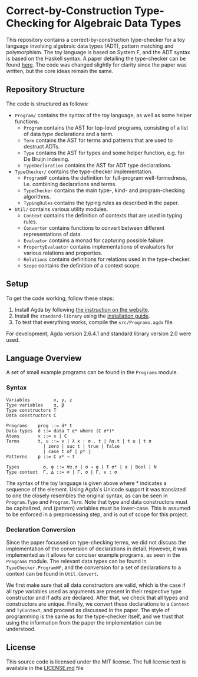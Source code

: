 # Correct-by-Construction Type-Checking for Algebraic Data Types

This repository contains a correct-by-construction type-checker for a toy language involving algebraic data types (ADT), pattern matching and polymorphism. The toy language is based on System F, and the ADT syntax is based on the Haskell syntax. A paper detailing the type-checker can be found [here](https://resolver.tudelft.nl/uuid:91825f78-d97c-47ed-b0f1-7ce498e523d1). The code was changed slightly for clarity since the paper was written, but the core ideas remain the same.

## Repository Structure
The code is structured as follows:
- `Program/` contains the syntax of the toy language, as well as some helper functions.
  - `Program` contains the AST for top-level programs, consisting of a list of data type declarations and a term.
  - `Term` contains the AST for terms and patterns that are used to destruct ADTs.
  - `Type` contains the AST for types and some helper function, e.g. for De Bruijn indexing.
  - `TypeDeclaration` contains the AST for ADT type declarations.
- `TypeChecker/` contains the type-checker implementation.
  - `ProgramWF` contains the definition for full-program well-formedness, i.e. combining declarations and terms.
  - `TypeChecker` contains the main type-, kind- and program-checking algorithms.
  - `TypingRules` contains the typing rules as described in the paper.
- `Util/` contains various utility modules.
  - `Context` contains the definition of contexts that are used in typing rules.
  - `Converter` contains functions to convert between different representations of data.
  - `Evaluator` contains a monad for capturing possible failure.
  - `PropertyEvaluator` contains implementations of evaluators for various relations and properties.
  - `Relations` contains definitions for relations used in the type-checker.
  - `Scope` contains the definition of a context scope.

## Setup

To get the code working, follow these steps:

1. Install Agda by following [the instruction on the website](https://agda.readthedocs.io/en/latest/getting-started/installation.html).
2. Install the `standard-library` using the [installation guide](https://github.com/agda/agda-stdlib/blob/master/doc/installation-guide.md). 
3. To test that everything works, compile the `src/Programs.agda` file.

For development, Agda version 2.6.4.1 and standard library version 2.0 were used.

## Language Overview

A set of small example programs can be found in the `Programs` module.

### Syntax
```
Variables         x, y, z
Type variables    α, β
Type constructors T
Data constructors C

Programs    prog ::= d* t
Data types  d ::= data T α* where (C σ*)*
Atoms       v ::= x | C
Terms       t, u ::= v | λ x : σ . t | Λα.t | t u | t σ
              | zero | suc t | true | false
              | case t of ⟦ p* ⟧
Patterns    p ::= C x* → t

Types         σ, φ ::= ∀α.σ | σ → φ | T σ* | α | Bool | N
Type context  Γ, ∆ ::= ∅ | Γ, σ | Γ, v : σ
```
The syntax of the toy language is given above where * indicates a sequence of the element. Using Agda's Unicode support it was translated to one the closely resembles the original syntax, as can be seen in `Program.Type` and `Program.Term`. Note that type and data constructors must be capitalized, and (pattern) variables must be lower-case. This is assumed to be enforced in a preprocessing step, and is out of scope for this project.

### Declaration Conversion
Since the paper focussed on type-checking terms, we did not discuss the implementation of the conversion of declarations in detail. However, it was implemented as it allows for conciser example programs, as seen in the `Programs` module. The relevant data types can be found in `TypeChecker.ProgramWF`, and the conversion for a set of declarations to a context can be found in `Util.Convert`. 

We first make sure that all data constructors are valid, which is the case if all type variables used as arguments are present in their respective type constructor and if adts are declared. After that, we check that all types and constructors are unique. Finally, we convert these declarations to a `Context` and `TyContext`, and proceed as discussed in the paper. The style of programming is the same as for the type-checker itself, and we trust that using the information from the paper the implementation can be understood. 

## License

This source code is licensed under the MIT license. The full license text is available in the [LICENSE.md](./LICENSE.md) file